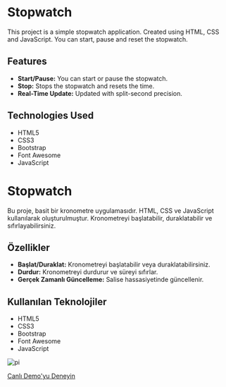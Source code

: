 # Stopwatch

This project is a simple stopwatch application. Created using HTML, CSS and JavaScript. You can start, pause and reset the stopwatch.

## Features

- **Start/Pause:** You can start or pause the stopwatch.
- **Stop:** Stops the stopwatch and resets the time.
- **Real-Time Update:** Updated with split-second precision.

## Technologies Used

- HTML5
- CSS3
- Bootstrap
- Font Awesome
- JavaScript

# Stopwatch

Bu proje, basit bir kronometre uygulamasıdır. HTML, CSS ve JavaScript kullanılarak oluşturulmuştur. Kronometreyi başlatabilir, duraklatabilir ve sıfırlayabilirsiniz.

## Özellikler

- **Başlat/Duraklat:** Kronometreyi başlatabilir veya duraklatabilirsiniz.
- **Durdur:** Kronometreyi durdurur ve süreyi sıfırlar.
- **Gerçek Zamanlı Güncelleme:** Salise hassasiyetinde güncellenir.

## Kullanılan Teknolojiler

- HTML5
- CSS3
- Bootstrap
- Font Awesome
- JavaScript

![pi](https://github.com/user-attachments/assets/c97798a2-bd01-45d3-8e53-058b0f959a2c)

[Canlı Demo'yu Deneyin](https://fatihycan.github.io/StopWatch/)
